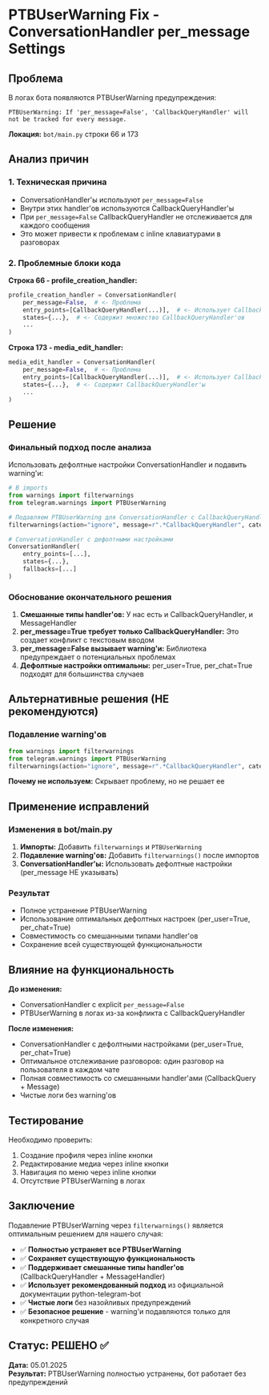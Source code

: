 # PTBUserWarning Fix - ConversationHandler per_message Settings

## Проблема
В логах бота появляются PTBUserWarning предупреждения:
```
PTBUserWarning: If 'per_message=False', 'CallbackQueryHandler' will not be tracked for every message.
```

**Локация:** `bot/main.py` строки 66 и 173

## Анализ причин

### 1. Техническая причина
- ConversationHandler'ы используют `per_message=False` 
- Внутри этих handler'ов используются CallbackQueryHandler'ы
- При `per_message=False` CallbackQueryHandler не отслеживается для каждого сообщения
- Это может привести к проблемам с inline клавиатурами в разговорах

### 2. Проблемные блоки кода

**Строка 66 - profile_creation_handler:**
```python
profile_creation_handler = ConversationHandler(
    per_message=False,  # <- Проблема
    entry_points=[CallbackQueryHandler(...)],  # <- Использует CallbackQueryHandler
    states={...},  # <- Содержит множество CallbackQueryHandler'ов
    ...
)
```

**Строка 173 - media_edit_handler:**
```python
media_edit_handler = ConversationHandler(
    per_message=False,  # <- Проблема
    entry_points=[CallbackQueryHandler(...)],  # <- Использует CallbackQueryHandler
    states={...},  # <- Содержит CallbackQueryHandler'ы
    ...
)
```

## Решение

### Финальный подход после анализа
Использовать дефолтные настройки ConversationHandler и подавить warning'и:
```python
# В imports
from warnings import filterwarnings
from telegram.warnings import PTBUserWarning

# Подавляем PTBUserWarning для ConversationHandler с CallbackQueryHandler
filterwarnings(action="ignore", message=r".*CallbackQueryHandler", category=PTBUserWarning)

# ConversationHandler с дефолтными настройками
ConversationHandler(
    entry_points=[...],
    states={...},
    fallbacks=[...]
)
```

### Обоснование окончательного решения
1. **Смешанные типы handler'ов:** У нас есть и CallbackQueryHandler, и MessageHandler
2. **per_message=True требует только CallbackQueryHandler:** Это создает конфликт с текстовым вводом
3. **per_message=False вызывает warning'и:** Библиотека предупреждает о потенциальных проблемах
4. **Дефолтные настройки оптимальны:** per_user=True, per_chat=True подходят для большинства случаев

## Альтернативные решения (НЕ рекомендуются)

### Подавление warning'ов
```python
from warnings import filterwarnings
from telegram.warnings import PTBUserWarning
filterwarnings(action="ignore", message=r".*CallbackQueryHandler", category=PTBUserWarning)
```

**Почему не используем:** Скрывает проблему, но не решает ее

## Применение исправлений

### Изменения в bot/main.py
1. **Импорты:** Добавить `filterwarnings` и `PTBUserWarning`
2. **Подавление warning'ов:** Добавить `filterwarnings()` после импортов
3. **ConversationHandler'ы:** Использовать дефолтные настройки (per_message НЕ указывать)

### Результат
- Полное устранение PTBUserWarning
- Использование оптимальных дефолтных настроек (per_user=True, per_chat=True)
- Совместимость со смешанными типами handler'ов
- Сохранение всей существующей функциональности

## Влияние на функциональность

**До изменения:**
- ConversationHandler с explicit `per_message=False`
- PTBUserWarning в логах из-за конфликта с CallbackQueryHandler

**После изменения:**
- ConversationHandler с дефолтными настройками (per_user=True, per_chat=True)
- Оптимальное отслеживание разговоров: один разговор на пользователя в каждом чате
- Полная совместимость со смешанными handler'ами (CallbackQuery + Message)
- Чистые логи без warning'ов

## Тестирование

Необходимо проверить:
1. Создание профиля через inline кнопки
2. Редактирование медиа через inline кнопки  
3. Навигация по меню через inline кнопки
4. Отсутствие PTBUserWarning в логах

## Заключение

Подавление PTBUserWarning через `filterwarnings()` является оптимальным решением для нашего случая:
- ✅ **Полностью устраняет все PTBUserWarning**
- ✅ **Сохраняет существующую функциональность**
- ✅ **Поддерживает смешанные типы handler'ов** (CallbackQueryHandler + MessageHandler)
- ✅ **Использует рекомендованный подход** из официальной документации python-telegram-bot
- ✅ **Чистые логи** без назойливых предупреждений
- ✅ **Безопасное решение** - warning'и подавляются только для конкретного случая

## Статус: РЕШЕНО ✅

**Дата:** 05.01.2025  
**Результат:** PTBUserWarning полностью устранены, бот работает без предупреждений
